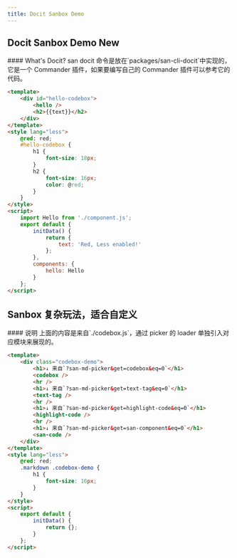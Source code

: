 ```yaml
---
title: Docit Sanbox Demo
---
```


## Docit Sanbox Demo New

<codebox>
#### What's Docit?
san docit 命令是放在`packages/san-cli-docit`中实现的，它是一个 Commander 插件，如果要编写自己的 Commander 插件可以参考它的代码。

```html
<template>
    <div id="hello-codebox">
        <hello />
        <h2>{{text}}</h2>
    </div>
</template>
<style lang="less">
    @red: red;
    #hello-codebox {
        h1 {
            font-size: 18px;
        }
        h2 {
            font-size: 16px;
            color: @red;
        }
    }
</style>
<script>
    import Hello from './component.js';
    export default {
        initData() {
            return {
                text: 'Red, Less enabled!'
            };
        },
        components: {
            hello: Hello
        }
    };
</script>
```

</codebox>

## Sanbox 复杂玩法，适合自定义

<codebox>
#### 说明
上面的内容是来自`./codebox.js`，通过 picker 的 loader 单独引入对应模块来展现的。

```html
<template>
    <div class="codebox-demo">
        <h1>↓ 来自`?san-md-picker&get=codebox&eq=0`</h1>
        <codebox />
        <hr />
        <h1>↓ 来自`?san-md-picker&get=text-tag&eq=0`</h1>
        <text-tag />
        <hr />
        <h1>↓ 来自`?san-md-picker&get=highlight-code&eq=0`</h1>
        <highlight-code />
        <hr />
        <h1>↓ 来自`?san-md-picker&get=san-component&eq=0`</h1>
        <san-code />
    </div>
</template>
<style lang="less">
    @red: red;
    .markdown .codebox-demo {
        h1 {
            font-size: 16px;
        }
    }
</style>
<script>
    export default {
        initData() {
            return {};
        }
    };
</script>
```

</codebox>
